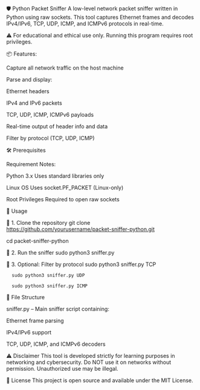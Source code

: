 🛡️ Python Packet Sniffer
A low-level network packet sniffer written in Python using raw sockets. This tool captures Ethernet frames and decodes IPv4/IPv6, TCP, UDP, ICMP, and ICMPv6 protocols in real-time.

⚠️ For educational and ethical use only. Running this program requires root privileges.

📦 Features:


Capture all network traffic on the host machine

Parse and display:

Ethernet headers

IPv4 and IPv6 packets

TCP, UDP, ICMP, ICMPv6 payloads

Real-time output of header info and data

Filter by protocol (TCP, UDP, ICMP)


🛠️ Prerequisites

Requirement	Notes:

Python 3.x	Uses standard libraries only

Linux OS	Uses socket.PF_PACKET (Linux-only)

Root Privileges	Required to open raw sockets

🚀 Usage


🔧 1. Clone the repository
git clone https://github.com/yourusername/packet-sniffer-python.git

cd packet-sniffer-python


🧪 2. Run the sniffer
      sudo python3 sniffer.py


🧹 3. Optional: Filter by protocol
      sudo python3 sniffer.py TCP

      sudo python3 sniffer.py UDP
      
      sudo python3 sniffer.py ICMP


📂 File Structure

sniffer.py – Main sniffer script containing:

Ethernet frame parsing

IPv4/IPv6 support

TCP, UDP, ICMP, and ICMPv6 decoders



⚠️ Disclaimer
This tool is developed strictly for learning purposes in networking and cybersecurity.
Do NOT use it on networks without permission. Unauthorized use may be illegal.



📄 License
This project is open source and available under the MIT License.
